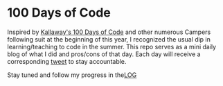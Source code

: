 # 100 Days of Code
Inspired by <a href="https://github.com/Kallaway/100-days-of-code" target="_blank"> Kallaway's 100 Days of Code</a> and other numerous Campers following suit at the beginning of this year, I recognized the usual dip in learning/teaching to code in the summer. This repo serves as a mini daily blog of what I did and pros/cons of that day. Each day will receive a corresponding <a href="https://twitter.com/haleyelder" target="_blank">tweet</a> to stay accountable.

Stay tuned and follow my progress in the<a href="https://github.com/haleyelder/100-days-of-code/blob/master/log.md">LOG</a>

